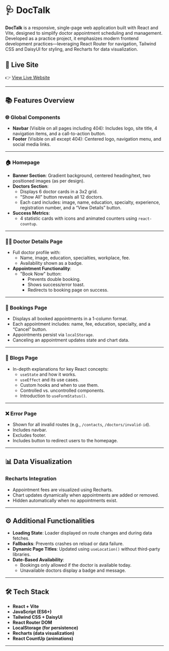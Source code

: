 # 🩺 DocTalk

**DocTalk** is a responsive, single-page web application built with React and Vite, designed to simplify doctor appointment scheduling and management. Developed as a practice project, it emphasizes modern frontend development practices—leveraging React Router for navigation, Tailwind CSS and DaisyUI for styling, and Recharts for data visualization.

## 🔗 Live Site

👉 [View Live Website](https://project-8-phero.netlify.app/)

---

## 📚 Features Overview

### 🌐 Global Components
- **Navbar** (Visible on all pages including 404): Includes logo, site title, 4 navigation items, and a call-to-action button.
- **Footer** (Visible on all except 404): Centered logo, navigation menu, and social media links.

---

### 🏠 Homepage
- **Banner Section**: Gradient background, centered heading/text, two positioned images (as per design).
- **Doctors Section**: 
  - Displays 6 doctor cards in a 3x2 grid.
  - "Show All" button reveals all 12 doctors.
  - Each card includes: image, name, education, specialty, experience, registration number, and a “View Details” button.
- **Success Metrics**:
  - 4 statistic cards with icons and animated counters using `react-countup`.

---

### 👨‍⚕️ Doctor Details Page
- Full doctor profile with:
  - Name, image, education, specialties, workplace, fee.
  - Availability shown as a badge.
- **Appointment Functionality**:
  - "Book Now" button:
    - Prevents double booking.
    - Shows success/error toast.
    - Redirects to booking page on success.

---

### 📅 Bookings Page
- Displays all booked appointments in a 1-column format.
- Each appointment includes: name, fee, education, specialty, and a “Cancel” button.
- Appointments persist via `localStorage`.
- Canceling an appointment updates state and chart data.

---

### 📝 Blogs Page
- In-depth explanations for key React concepts:
  - `useState` and how it works.
  - `useEffect` and its use cases.
  - Custom hooks and when to use them.
  - Controlled vs. uncontrolled components.
  - Introduction to `useFormStatus()`.

---

### ❌ Error Page
- Shown for all invalid routes (e.g., `/contacts`, `/doctors/invalid-id`).
- Includes navbar.
- Excludes footer.
- Includes button to redirect users to the homepage.

---

## 📊 Data Visualization

### Recharts Integration
- Appointment fees are visualized using Recharts.
- Chart updates dynamically when appointments are added or removed.
- Hidden automatically when no appointments exist.

---

## ⚙️ Additional Functionalities

- **Loading State**: Loader displayed on route changes and during data fetches.
- **Fallbacks**: Prevents crashes on reload or data failure.
- **Dynamic Page Titles**: Updated using `useLocation()` without third-party libraries.
- **Date-Based Availability**:
  - Bookings only allowed if the doctor is available today.
  - Unavailable doctors display a badge and message.

---

## 🛠️ Tech Stack

- **React + Vite**
- **JavaScript (ES6+)**
- **Tailwind CSS + DaisyUI**
- **React Router DOM**
- **LocalStorage (for persistence)**
- **Recharts (data visualization)**
- **React CountUp (animations)**

---


